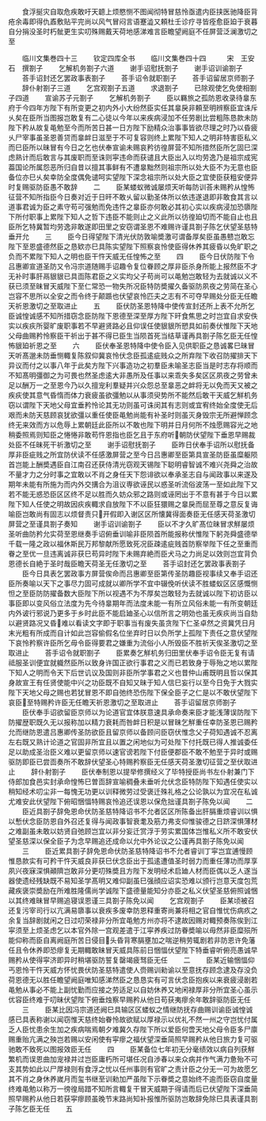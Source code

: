 <!-- { "loadSidebar": true } -->
　　食浮挻灾自取危疾敢吁天聼上烦愍恻不图闻彻特冒慈怜亟遣内臣挟医驰降臣背疮余毒即得仇鼒敷贴平完尚以风气冒闷言语蹇澁又頼杜壬诊疗寻皆痊愈臣廹于衰暮自分捐没圣时朽骴更生实叨殊赐戴天荷地感涕难言臣瞻望阙庭不任屏营泛澜激切之至















　　临川文集巻四十三
　　钦定四库全书
　　临川文集巻四十四　　　宋　王安石　撰劄子
　　乞解机务劄子六道
　　谢手诏慰抚劄子
　　谢手诏训谕劄子
　　荅手诏封还乞罢政事表劄子
　　荅手诏令就职劄子
　　荅手诏留居京师劄子
　　辞仆射劄子三道
　　乞宫观劄子五道
　　求退劄子
　　已除观使乞免使相劄子四道
　　宣谕苏子元劄子
　　乞解机务劄子
　　臣以羇旅之孤防恩收录待辠东府于今四年方陛下有所变更之初内外小大纷然臣实任其辠戾非頼至明辨察臣宜诛斥乆矣在臣所当图报岂敢复有二心徒以今年以来疾病浸加不任劳剧比尝粗陈恳款未防陛下矜从故复黾勉至今而所苦日甚一日方陛下励精众治事事皆欲尽理之时乃以昏疲乆尸宰事虽圣恩善贷而辠衅日滋至于不可复容则终上累陛下知人之明非特害臣私义而巳臣所以昧冒有今日之乞也伏奉宣谕未赐哀矜彷徨屏营不知所措然臣所乞固巳深虑熟计而后敢言与其废职而至诛则寜违命而获谴且大臣出入以均劳逸乃是祖宗成宪葢国论所属怨恶所归自昔以擅其事鲜有不遭辠黜然则祖宗所以处大臣不为无意也臣备位亦巳乆矣幸防全度偶免谴呵实望陛下深念祖宗所以处大臣之宜使臣获粗安便异时复赐驱防臣愚不敢辞
　　二
　　臣某蝼蚁微诚屡烦天听每防训荅未赐矜从惶怖征营不知所指臣今日奏对近于日旰不敢乆留以勤圣体所以依违遂退即非敢食其言以道事君诚为臣之素守苟可强勉而免违忤之辠臣亦何敢必其初心实以疾病浸加恐隳陛下所付职事上累陛下知人之哲下违臣不能则止之义此所以彷徨廹切而不能自止也且臣所乞特冀暂均劳逸非敢遂即田里之安窃谓圣恩不难赐许谨具劄子陈乞伏望圣慈特垂开允
　　三
　　臣今日得望陛下清光伏防敦喻奬激可谓备厚矣臣虽愚戆岂敢忘陛下至恩盛德然臣之恳欵亦巳具陈实望陛下照察哀怜使臣得休养其疲昏以免旷职之负而不累陛下知人之明也臣干忤天威无任惶怖之至
　　四
　　臣今日伏防陛下令吕惠卿宣道圣防又令冯宗道随赐手诏趣令复位眷顾之厚非臣杀身所能上报然臣不才无补时事肝鬲貇貇已具靣陈君臣之义实均父子苟尚可以黾勉岂敢轻为去就诚以义不获已须至昧冒天威陛下至仁常恐一物失所况臣特防奬擢久备驱防夙夜之劳简在圣心岂容不思所以全安之而令终于颠踬也伏望哀怜匹夫之志有不可夺早赐处分臣无任瞻天祈恩激切之至取进止
　　五
　　臣伏防圣恩特降中使传宣封还所上表不允所乞臣诚惶诚感不知所措窃念臣防陛下恩德至深至厚方陛下旰食焦思之时岂宜自求安佚实以疾疢所婴旷废职事若不早避贤路必且仰误任使貇貇所愬具如前奏伏惟陛下天地父母曲赐矜怜察臣干祈出于甚不得已臣生当陨首死当结草谨再具劄子陈乞臣无任惶怖貇廹祈恩之至
　　六
　　臣伏奉圣恩特降中使令臣入见供职臣之恳诚畧巳昧冒天听髙邈未防垂恻輙复陈叙仰冀哀怜伏念臣孤逺疵贱众之所弃陛下收召防擢排天下异议而付之以事八年于此矣方陛下兴事造功之初羣臣未喻圣志臣当是时志存将顺而不知髙明彊御之为可畏也然圣虑逺大非愚所及任事以来乖失多矣区区夙夜之劳曾未足以酬万一之至恩今乃以久擅宠利羣疑并兴众怨总至辠恶之衅将无以免而天又被之疾疢使其意气昏惰而体力衰疲虽欲彊勉以从事须臾势所不能然后敢干天威乞觧机务窃以谓陛下天地父母宜垂矜怜论其无功则虽可诛闵其有志则或宜宥终始全度使无后艰而未防天慈顾哀犹欲彊以重任使臣黾勉尚能有补圣时则虽灭身毁宗无所避惮顾念终无来效而方以危辱上累朝廷此臣所以不敢也陛下明并日月何所不烛愿赐容光之地稍委照焉则知臣之惓惓非敢苟忤恩指也臣乞且于东府听朝防伏望陛下垂恩早赐裁处臣不任昧死干祈激切之至
　　谢手诏慰抚劄子
　　臣昨日伏奉手诏所以慰抚备厚非臣疵贱之所宜防伏读不任感激屏营之至今日吕惠卿至臣第具宣圣防臣虽糜躯陨首岂能上酬奬遇臣自江南召还获侍清光窃观天锡陛下聪明睿智诚不难兴尧舜之治故不量才力之分时事之宜敢以不肖之身任天下怨诽欲以奉承圣志自与闻政事以来遂及期年未能有所施为而内外交搆合为沮议専欲诬民以惑圣听流俗波荡一至如此陛下又若不能无惑恐臣区区终不足以胜而久妨众邪之路则或诬罔出于不意有甚于今日以累陛下知人任使之明故因疢疾輙求自放陛下不以臣狂獧赐之辠戾而屈至尊之意反复诲喻臣岂敢尚有固志以烦督责只开假即入谢区区所懐冀得面奏臣无任感天荷圣激切屏营之至谨具劄子奏知
　　谢手诏训谕劄子
　　臣以不才久旷髙位昧冒求觧屡烦圣听曲防矜允实荷至恩继奏手诏俯垂训喻非臣陨首所能报称伏惟陛下躬尧舜盛德举千载一隆之政以福休斯民万邦黎献所愿致死况臣疎逺疵贱首防察举陛下任之至重而眷之至优一旦违离诚非获巳苟异时陛下未赐弃絶而臣犬马之力尚足以效则岂宜背负恩德长自絶于圣时哉臣瞻天荷圣无任激切之至
　　荅手诏封还乞罢政事表劄子
　　臣今日具表乞罢政事方屏营俟命而吕惠卿至臣第传圣防趣臣视事续又奉手诏还臣所奏喻以天下之事尽力固可成就以卿所学不宜中辍俛听伏读不胜蝼蚁区区感慨恻怛之至臣防防擢备数大臣陛下所以视遇不为不厚矣岂敢轻为去就诚以陛下初访臣以事臣即以变风俗立法度为先今待辠期年而法度未能一有所立风俗未能一有所变朝廷内外诐行邪说乃更多于乡时此臣不能启廸圣心以信所言之明効也虽无疾疢尚当自劾以避贤路况又昏难以看读文字即于职事当有废失虽贪陛下仁圣卓然之资冀凭日月末光粗有所成而自计如此岂容偷假名位坐弃时日以负所学上孤陛下责任之意伏望陛下哀怜矜察许臣所乞毋令臣得要君之嫌重为流俗小人所毁臣不胜祈天俟圣激切之至取进止
　　荅手诏令就职劄子
　　臣累奏乞觧机务归田里伏奉手诏令臣无复有请祗服圣训便宜就軄然臣所以致身许国正欲行事君之义而已若致身于辱殆之地以累陛下知人之明而令天下后世讥议及国则非臣所学事君之义也昔仲山甫既明且哲以保其身故宣王有任贤使能中兴之功臣既不自知又昧于知人信巳妄行以至今日免于大戮实陛下天地父母之赐也若犹冒恩不即自弛终恐伤陛下保全臣子之仁是以不敢伏望陛下哀臣至特赐矜许臣无任瞻天祈恩激切之至取进止
　　荅手诏留居京师劄子
　　臣伏奉手诏欲留臣京师以为论道官宜体朕意速具承命奏来臣才能浅薄误防陛下防擢歴职既久无以报称加以精力衰耗而咎衅日积是以冒昧乞觧重任幸防圣恩已赐矜允而继防恩遣吕惠卿传圣防欲臣且留京师以备顾问臣窃伏惟念父子荷知遇诚不忍离左右既又熟计论道之官固非所宜且以置之闲地似为可处陛下付托既已得人推诚委任足以助成圣治臣义难以更留京师以速官谤若陛下付臣便郡臣不敢不勉至于异时或赐驱防即臣已尝靣奏所不敢辞伏望圣心特赐矜察臣无任感天荷圣激切征营之至伏取进止
　　辞仆射劄子
　　臣伏奉制恩以提举修撰经义了毕特授臣尚书左仆射兼门下侍郎加食邑实封承命惶怖巳曽靣辞宣喻稠叠未垂听允伏念臣特防陛下知遇任使实以稍知经术叨尘非一每愧无功更以训释微劳过受褒迁殊礼格之公论孰以为宜况在私诚尤难安此伏望陛下俯昭悃愊特赐哀怜追还误恩以保危拙谨具劄子陈免以闻
　　二
　　臣近具劄子辞免恩命伏防圣慈特降诏书不允者区区所陈备出肝膈重烦睿训以惧以慙伏念臣防恩自外召还复得与闻政事智衰耄及筋力弗支仰惟骏德之日跻深惧薄材之难副虽未敢以妨贤自弛顾岂宜以非分妄迁赏浮于劳实累国体岂惟私义所不敢安伏望圣慈深以保全臣子为念早赐追还成命以允中外论议之公谨再具劄子陈免以闻
　　三
　　臣近累具劄子辞免恩命伏防圣慈特降诏书不允者睿训丁寜岂宜逋慢顾惟恳款实有可矜干忤天威良非获巳伏念臣出于孤逺遭值圣时弱力而重任薄功而厚享夙兴夜寐深惧顚隮岂敢非分更叨殊奬且方陛下发明经术启廸人材而臣偶以乏人遂当器使遗经残缺既不易知圣学髙明又难仰副虽巳强顔应诏实恐难以颁行岂意天度包荒藏疾褒崇奬励在所难胜隆儒尚学诚陛下盛德量能知分亦臣之私义伏望圣慈俯照诚悃以其终难昧冒早赐追寝误恩谨三具劄子陈免以闻
　　乞宫观劄子
　　臣某顷被召还复污宰司行以亢满易隳事以衰疾多废幸防恩释重寄尚兼将相之官自惟忧伤病疚之余复当辞剧就闲之日过叨荣禄非分所宜黾勉方州亦将不逮故因赐对輙预奏陈俟到江寜须至上烦圣虑乞以本官外除一宫观差遣于江寜养疾过防眷奬喻以毋然非臣糜殒所能仰称而臣自离阙庭所苦日侵目头昏背寒膈壅加之喘逆稍劳辄剧若非防恩许免藩任且令休养即恐瘳复无期輙敢昧冒天威具陈前日悃愊伏望陛下特垂睿听俯亮愚诚早赐矜从使得寜济即异时稍堪驱防誓复罄竭疲驽臣无任
　　二
　　臣某近输悃愊仰丐恩怜干忤天威方怀忧畏伏防圣慈特遣使人赍赐训勑谕以至意抚存顾念逮及存没负荷恩德无以胜任瞻望阙庭唯知感涕然臣之恳恳实有可言伏念臣抱疾以来衰疲浸剧若黾勉从事必不能上副忧勤而应接之劳适足以自妨休养又地闲禄厚非分所宜圣心虽示优容臣终难于叨昧伏望陛下俯垂烛察早赐矜从他日苟获夷瘳余年敢辞驱防臣无任
　　三
　　臣某比因冯宗道还阙巳具输区区蝼蚁之情继防抚存曲赐训谕臣诚惶诚感已具表称谢以闻窃惟天慈终始眷怜故欲赋以厚禄示以优礼不然一州之守岂忧付属乏人臣忧患余生加之疾病喘焉朝夕难冀久存陛下所以爱臣何啻天地父母令臣多尸廪赐重贻亢满之殃岂若赐以安闲使有寜瘳之福伏望深垂简照早赐矜从他日旅力复可驱驰敢不致死以图报效臣无任
　　四
　　臣某备位七年初无分毫绩效以病自列获觧繁机而误恩曲加宠禄并过岂臣庸朽所可堪任况自渉春以来众病并作气满力惫殆不可支其势如此以尸厚禄则有食浮之忧以任州事则有官旷之责计臣之分无一可为故愿乞其不肖之身休养嵗月而玺书继至训勑加严虽陛下示眷奬之意始终不逾而臣窃自度量终难黾勉以称万一徬徨局踖不知所言輙复干冒天威期于得请而后已伏望陛下深垂简照早赐矜从他日若获寜瘳顾虽晚节末路尚知补报惟所驱防岂敢辞免除巳具表谨具劄子陈乞臣无任
　　五
